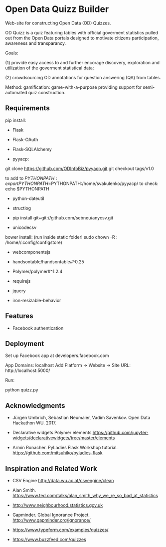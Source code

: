 # Open Data Quizz Builder

Web-site for constructing Open Data (OD) Quizzes.

OD Quizz is a quiz featuring tables with official goverment statistics pulled out from the Open Data portals designed to motivate citizens participation, awareness and transparancy.


Goals: 

(1) provide easy access to and further encorage discovery, exploration and utilization of the goverment statistical data;

(2) crowdsourcing OD annotations for question answering (QA) from tables.


Method: gamification: game-with-a-purpose providing support for semi-automated quiz construction.

## Requirements

pip install:

* Flask

* Flask-OAuth

* Flask-SQLAlchemy

* pyyacp:

git clone https://github.com/ODInfoBiz/pyyacp.git
git checkout tags/v1.0

to add to $PYTHONPATH: export PYTHONPATH=$PYTHONPATH:/home/svakulenko/pyyacp/
to check: echo $PYTHONPATH  

* python-dateutil

* structlog

* pip install git+git://github.com/sebneu/anycsv.git

* unicodecsv

bower install: (run inside static folder! sudo chown -R <user>:<user> /home/<user>/.config/configstore)

* webcomponentsjs

* handsontable/handsontable#^0.25

* Polymer/polymer#^1.2.4

* requirejs

* jquery

* iron-resizable-behavior 


## Features

* Facebook authentication

## Deployment

Set up Facebook app at developers.facebook.com

App Domains: localhost
Add Platform -> Website -> Site URL: http://localhost:5000/

Run:

python quizz.py

## Acknowledgments

* Jürgen Umbrich, Sebastian Neumaier, Vadim Savenkov. Open Data Hackathon WU. 2017.

* Declarative widgets Polymer elements https://github.com/jupyter-widgets/declarativewidgets/tree/master/elements

* Armin Ronacher. PyLadies Flask Workshop tutorial. https://github.com/mitsuhiko/pyladies-flask

## Inspiration and Related Work

* CSV Engine http://data.wu.ac.at/csvengine/clean

* Alan Smith. https://www.ted.com/talks/alan_smith_why_we_re_so_bad_at_statistics

* http://www.neighbourhood.statistics.gov.uk

* Gapminder. Global Ignorance Project. http://www.gapminder.org/ignorance/

* https://www.typeform.com/examples/quizzes/

* https://www.buzzfeed.com/quizzes
